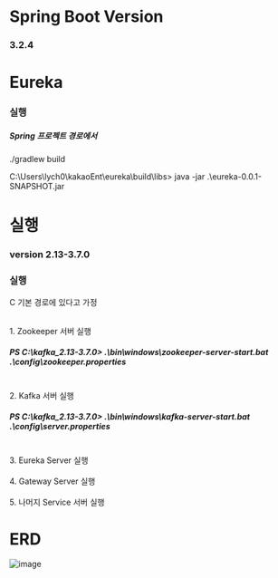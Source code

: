 # Spring Boot Version

### 3.2.4

# Eureka

### 실행

##### Spring 프로젝트 경로에서

./gradlew build

C:\Users\lych0\kakaoEnt\eureka\build\libs> java -jar .\eureka-0.0.1-SNAPSHOT.jar

# 실행

### version 2.13-3.7.0

### 실행

C 기본 경로에 있다고 가정

</br>
1. Zookeeper 서버 실행

##### PS C:\kafka_2.13-3.7.0> .\bin\windows\zookeeper-server-start.bat .\config\zookeeper.properties
</br>
2. Kafka 서버 실행
</br>

##### PS C:\kafka_2.13-3.7.0> .\bin\windows\kafka-server-start.bat .\config\server.properties

</br>
3. Eureka Server 실행
</br></br>
4. Gateway Server 실행
</br></br>
5. 나머지 Service 서버 실행

# ERD

![image](https://github.com/kea-semicolon/MeetOnBE_Member/assets/127479677/121182c3-0744-4c87-a30a-61eab96ffb16)
